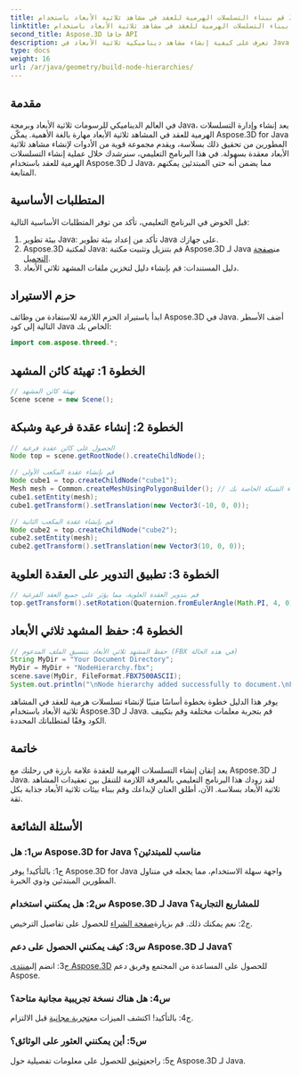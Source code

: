 ```yaml
---
title: قم ببناء التسلسلات الهرمية للعقد في مشاهد ثلاثية الأبعاد باستخدام Java وAspose.3D
linktitle: قم ببناء التسلسلات الهرمية للعقد في مشاهد ثلاثية الأبعاد باستخدام Java وAspose.3D
second_title: Aspose.3D جافا API
description: تعرف على كيفية إنشاء مشاهد ديناميكية ثلاثية الأبعاد في Java باستخدام Aspose.3D. قم بإنشاء تسلسلات هرمية للعقدة دون عناء وقم برفع مستوى لعبة الرسومات ثلاثية الأبعاد الخاصة بك.
type: docs
weight: 16
url: /ar/java/geometry/build-node-hierarchies/
---
```

## مقدمة

في العالم الديناميكي للرسومات ثلاثية الأبعاد وبرمجة Java، يعد إنشاء وإدارة التسلسلات الهرمية للعقد في المشاهد ثلاثية الأبعاد مهارة بالغة الأهمية. يمكّن Aspose.3D for Java المطورين من تحقيق ذلك بسلاسة، ويقدم مجموعة قوية من الأدوات لإنشاء مشاهد ثلاثية الأبعاد معقدة بسهولة. في هذا البرنامج التعليمي، سنرشدك خلال عملية إنشاء التسلسلات الهرمية للعقد باستخدام Aspose.3D لـ Java، مما يضمن أنه حتى المبتدئين يمكنهم المتابعة.

## المتطلبات الأساسية

قبل الخوض في البرنامج التعليمي، تأكد من توفر المتطلبات الأساسية التالية:

1. بيئة تطوير Java: تأكد من إعداد بيئة تطوير Java على جهازك.
2.  Aspose.3D لمكتبة Java: قم بتنزيل وتثبيت مكتبة Aspose.3D لـ Java من[صفحة التحميل](https://releases.aspose.com/3d/java/).
3. دليل المستندات: قم بإنشاء دليل لتخزين ملفات المشهد ثلاثي الأبعاد.

## حزم الاستيراد

ابدأ باستيراد الحزم اللازمة للاستفادة من وظائف Aspose.3D في Java. أضف الأسطر التالية إلى كود Java الخاص بك:

```java
import com.aspose.threed.*;

```

## الخطوة 1: تهيئة كائن المشهد

```java
// تهيئة كائن المشهد
Scene scene = new Scene();
```

## الخطوة 2: إنشاء عقدة فرعية وشبكة

```java
// الحصول على كائن عقدة فرعية
Node top = scene.getRootNode().createChildNode();

// قم بإنشاء عقدة المكعب الأولى
Node cube1 = top.createChildNode("cube1");
Mesh mesh = Common.createMeshUsingPolygonBuilder(); // استخدم طريقة إنشاء الشبكة الخاصة بك
cube1.setEntity(mesh);
cube1.getTransform().setTranslation(new Vector3(-10, 0, 0));

// قم بإنشاء عقدة المكعب الثانية
Node cube2 = top.createChildNode("cube2");
cube2.setEntity(mesh);
cube2.getTransform().setTranslation(new Vector3(10, 0, 0));
```

## الخطوة 3: تطبيق التدوير على العقدة العلوية

```java
// قم بتدوير العقدة العلوية، مما يؤثر على جميع العقد الفرعية
top.getTransform().setRotation(Quaternion.fromEulerAngle(Math.PI, 4, 0));
```

## الخطوة 4: حفظ المشهد ثلاثي الأبعاد

```java
// حفظ المشهد ثلاثي الأبعاد بتنسيق الملف المدعوم (FBX في هذه الحالة)
String MyDir = "Your Document Directory";
MyDir = MyDir + "NodeHierarchy.fbx";
scene.save(MyDir, FileFormat.FBX7500ASCII);
System.out.println("\nNode hierarchy added successfully to document.\nFile saved at " + MyDir);
```

يوفر هذا الدليل خطوة بخطوة أساسًا متينًا لإنشاء تسلسلات هرمية للعقد في المشاهد ثلاثية الأبعاد باستخدام Aspose.3D لـ Java. قم بتجربة معلمات مختلفة وقم بتكييف الكود وفقًا لمتطلباتك المحددة.

## خاتمة

يعد إتقان إنشاء التسلسلات الهرمية للعقدة علامة بارزة في رحلتك مع Aspose.3D لـ Java. لقد زودك هذا البرنامج التعليمي بالمعرفة اللازمة للتنقل بين تعقيدات المشاهد ثلاثية الأبعاد بسلاسة. الآن، أطلق العنان لإبداعك وقم ببناء بيئات ثلاثية الأبعاد جذابة بكل ثقة.

## الأسئلة الشائعة

### س1: هل Aspose.3D for Java مناسب للمبتدئين؟

ج1: بالتأكيد! يوفر Aspose.3D for Java واجهة سهلة الاستخدام، مما يجعله في متناول المطورين المبتدئين وذوي الخبرة.

### س2: هل يمكنني استخدام Aspose.3D لـ Java للمشاريع التجارية؟

 ج2: نعم يمكنك ذلك. قم بزيارة[صفحة الشراء](https://purchase.aspose.com/buy) للحصول على تفاصيل الترخيص.

### س3: كيف يمكنني الحصول على دعم Aspose.3D لـ Java؟

 ج3: انضم إلى[منتدى Aspose.3D](https://forum.aspose.com/c/3d/18) للحصول على المساعدة من المجتمع وفريق دعم Aspose.

### س4: هل هناك نسخة تجريبية مجانية متاحة؟

 ج4: بالتأكيد! اكتشف الميزات مع[تجربة مجانية](https://releases.aspose.com/) قبل الالتزام.

### س5: أين يمكنني العثور على الوثائق؟

 ج5: راجع[توثيق](https://reference.aspose.com/3d/java/) للحصول على معلومات تفصيلية حول Aspose.3D لـ Java.